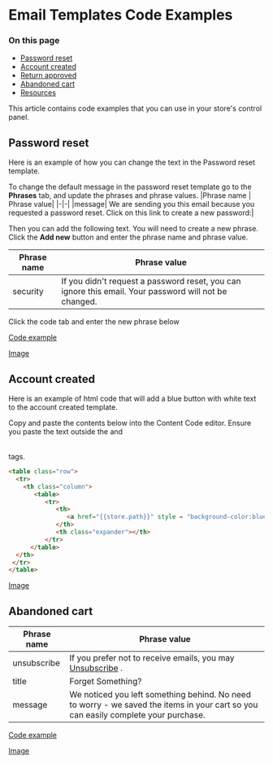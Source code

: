 # Email Templates Code Examples

<div class="otp" id="no-index">

### On this page

- [Password reset](#password-reset)
- [Account created](#account-created)
- [Return approved](#return-approved)
- [Abandoned cart](#abandoned-cart)
- [Resources](#resources)

</div>

This article contains code examples that you can use in your store's control panel.

## Password reset
Here is an example of how you can change the text in the Password reset template.

To change the default message in the password reset template go to the **Phrases** tab, and update the phrases and phrase values. 
|Phrase name | Phrase value|
|-|-|
|message| We are sending you this email because you requested a password reset. Click on this link to create a new password:|


Then you can add the following text. You will need to create a new phrase. Click the **Add new** button and enter the phrase name and phrase value.

|Phrase name | Phrase value|
|-|-|
|security| If you didn't request a password reset, you can ignore this email. Your password will not be changed.|

Click the code tab and enter the new phrase below 

[Code example]()

[Image]()

## Account created

Here is an example of html code that will add a blue button with white text to the account created template.

Copy and paste the contents below into the Content Code editor. Ensure you paste the text outside the <table> and </table> tags. 
```html
<table class="row">
  <tr>
    <th class="column">
       <table>
          <tr>
             <th>
                <a href="{{store.path}}" style = "background-color:blue; color:white" class="sigh-in">{{lang 'sign_in'}}</a>
             </th>
             <th class="expander"></th>
          </tr>
      </table>
  </th>
 </tr>
</table>
```

[Image]()

## Abandoned cart

| Phrase name | Phrase value|
|-|-|
| unsubscribe | If you prefer not to receive emails, you may <a href="{link}">Unsubscribe</a> .|
| title | Forget Something? |
| message | We noticed you left something behind. No need to worry - we saved the items in your cart so you can easily complete your purchase.|

[Code example]()

[Image]()

